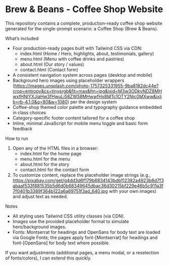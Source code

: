 # Brew & Beans - Coffee Shop Website

This repository contains a complete, production-ready coffee shop website generated for the single-prompt scenario: a Coffee Shop (Brew & Beans).

What’s included
- Four production-ready pages built with Tailwind CSS via CDN:
  - index.html (Home / Hero, highlights, about, testimonials, gallery)
  - menu.html (Menu with coffee drinks and pastries)
  - about.html (Our story / values)
  - contact.html (Contact form)
- A consistent navigation system across pages (desktop and mobile)
- Background hero images using placeholder wrappers (https://images.unsplash.com/photo-1757325331955-9ba8182dc44e?crop=entropy&cs=tinysrgb&fit=max&fm=jpg&ixid=M3w3ODkyNDZ8MHwxfHNlYXJjaHw3fHwuLi58ZW58MHwwfHx8MTc1OTY2Njc0MXww&ixlib=rb-4.1.0&q=80&w=1080) per the design system
- Coffee-shop themed color palette and typography guidance embedded in class choices
- Category-specific footer content tailored for a coffee shop
- Inline, minimal JavaScript for mobile menu toggle and basic form feedback

How to run
1) Open any of the HTML files in a browser:
   - index.html for the home page
   - menu.html for the menu
   - about.html for the story
   - contact.html for the contact form
2) To customize content, replace the placeholder image strings (e.g., https://pixabay.com/get/g4dd3d6f179b6834143bdb112382a4923b8d7f3abaaf533f881535b5d6d0b68349645dbac36d30215bf229e46b5c911a3f7f0401b3389f364b122a6a69751f3ad_640.jpg with your own images) and adjust text as needed.

Notes
- All styling uses Tailwind CSS utility classes (via CDN).
- Images use the provided placeholder format to simulate hero/background images.
- Fonts: Montserrat for headings and OpenSans for body text are loaded via Google Fonts; the pages apply font-[Montserrat] for headings and font-[OpenSans] for body text where possible.

If you want adjustments (additional pages, a menu modal, or a reselection of fonts/colors), I can extend this quickly. 